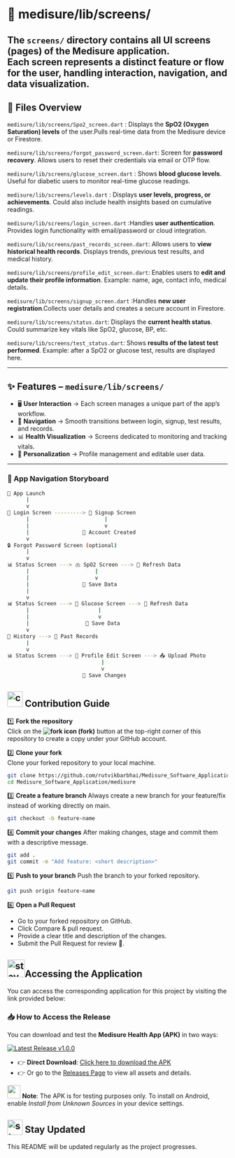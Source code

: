 # 📂 medisure/lib/screens/

The `screens/` directory contains all **UI screens (pages)** of the Medisure application.  
Each screen represents a distinct feature or flow for the user, handling interaction, navigation, and data visualization.  
---

## 📄 Files Overview
`medisure/lib/screens/Spo2_screen.dart` : Displays the **SpO2 (Oxygen Saturation) levels** of the user.Pulls real-time data from the Medisure device or Firestore.

`medisure/lib/screens/forgot_password_screen.dart`: Screen for **password recovery**. Allows users to reset their credentials via email or OTP flow.  

`medisure/lib/screens/glucose_screen.dart` : Shows **blood glucose levels**. Useful for diabetic users to monitor real-time glucose readings.

`medisure/lib/screens/levels.dart` : Displays **user levels, progress, or achievements**. Could also include health insights based on cumulative readings. 

`medisure/lib/screens/login_screen.dart` :Handles **user authentication**. Provides login functionality with email/password or cloud integration.  

`medisure/lib/screens/past_records_screen.dart`: Allows users to **view historical health records**. Displays trends, previous test results, and medical history.

`medisure/lib/screens/profile_edit_screen.dart`: Enables users to **edit and update their profile information**. Example: name, age, contact info, medical details. 

`medisure/lib/screens/signup_screen.dart` :Handles **new user registration**.Collects user details and creates a secure account in Firestore.  

`medisure/lib/screens/status.dart`: Displays the **current health status**. Could summarize key vitals like SpO2, glucose, BP, etc.  

`medisure/lib/screens/test_status.dart`: Shows **results of the latest test performed**. Example: after a SpO2 or glucose test, results are displayed here.  

---

## ✨ Features – `medisure/lib/screens/`

- 🖥️ **User Interaction** → Each screen manages a unique part of the app’s workflow.  
- 🔗 **Navigation** → Smooth transitions between login, signup, test results, and records.  
- 📊 **Health Visualization** → Screens dedicated to monitoring and tracking vitals.  
- 👤 **Personalization** → Profile management and editable user data.  

---

### 📱 App Navigation Storyboard 
```bash
🚀 App Launch
      |
      v
🔑 Login Screen ---------> 📝 Signup Screen
      |                        |
      |                        v
      |                 👤 Account Created 
      v
🔒 Forgot Password Screen (optional)
      |
      v
📊 Status Screen ---> 🫁 SpO2 Screen ---> 🔄 Refresh Data 
      |                     |
      |                     v
      |                 💾 Save Data 
      |
      v
📊 Status Screen ---> 🍬 Glucose Screen ---> 🔄 Refresh Data 
      |                      |
      |                      v
      |                  💾 Save Data 
      v
📜 History ---> 📂 Past Records
      |
      v
📊 Status Screen ---> 👤 Profile Edit Screen ---> 📤 Upload Photo
                              |
                              v
                        💾 Save Changes 
```

## <img src="https://github.com/user-attachments/assets/1aafab50-1305-47c4-87ab-40a9d64f3067" alt="contribution gif" width="35"/> Contribution Guide  

1️⃣ **Fork the repository**  
Click on the **<img src="https://img.icons8.com/ios-filled/20/000000/code-fork.png" alt="fork icon"/> (fork)** button at the top-right corner of this repository to create a copy under your GitHub account.


2️⃣ **Clone your fork**  
Clone your forked repository to your local machine.  
```bash
git clone https://github.com/rutvikbarbhai/Medisure_Software_Application.git
cd Medisure_Software_Application/medisure
```
3️⃣ **Create a feature branch**
Always create a new branch for your feature/fix instead of working directly on main.
```bash
git checkout -b feature-name
```
4️⃣ **Commit your changes**
After making changes, stage and commit them with a descriptive message.
```bash
git add .
git commit -m "Add feature: <short description>"
```
5️⃣ **Push to your branch**
Push the branch to your forked repository.
```bash
git push origin feature-name
```
6️⃣ **Open a Pull Request**
- Go to your forked repository on GitHub.
- Click Compare & pull request.
- Provide a clear title and description of the changes.
- Submit the Pull Request for review 🚀.

## <img src="https://github.com/user-attachments/assets/233e326b-1812-456b-86f8-27599a0a88bf" alt="stay updated gif" width="40"/>Accessing the Application  
You can access the corresponding application for this project by visiting the link provided below:  
### 📥 How to Access the Release  
You can download and test the **Medisure Health App (APK)** in two ways:  

[![Latest Release v1.0.0](https://img.shields.io/badge/release-v1.0.0-blue?style=for-the-badge)](https://github.com/rutvikbarbhai/Project-Medisure-Device-And-Method-For-Monitoring-Blood-Parameters-of-a-User./releases/download/v1.0.0/Medisure.apk)



- 👉 **Direct Download**: [Click here to download the APK](https://github.com/rutvikbarbhai/Project-Medisure-Device-And-Method-For-Monitoring-Blood-Parameters-of-a-User./releases/download/v1.0.0/Medisure.apk)
- 👉 Or go to the [Releases Page](https://github.com/rutvikbarbhai/Project-Medisure-Device-And-Method-For-Monitoring-Blood-Parameters-of-a-User./releases/tag/v1.0.0) to view all assets and details.  

<img src="https://github.com/user-attachments/assets/64abffeb-9a67-4e47-a3ec-69036aa3a343" height="30px" style="position: bottom;"> **Note**: The APK is for testing purposes only. To install on Android, enable *Install from Unknown Sources* in your device settings.  


## <img src="https://github.com/user-attachments/assets/cdf0c0db-ffba-4353-9c40-da391fa70779" alt="stay updated gif" height="35px" style="vertical-align:text-bottom;"> Stay Updated
This README will be updated regularly as the project progresses.  
  
